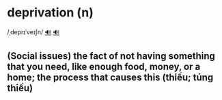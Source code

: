 # deprivation (n)

/ˌdeprɪˈveɪʃn/ [🔊](https://www.oxfordlearnersdictionaries.com/media/english/uk_pron/d/dep/depri/deprivation__gb_2.mp3) [🔊](https://www.oxfordlearnersdictionaries.com/media/english/us_pron/d/dep/depri/deprivation__us_1.mp3)

## (Social issues) the fact of not having something that you need, like enough food, money, or a home; the process that causes this (thiếu; túng thiếu)